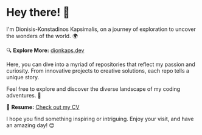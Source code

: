 # Hey there! 👋

I'm Dionisis-Konstadinos Kapsimalis, on a journey of exploration to uncover the wonders of the world. 🌍

🔍 **Explore More:** [dionkaps.dev](https://dionkaps.github.io/kapkap.github.io/)

Here, you can dive into a myriad of repositories that reflect my passion and curiosity. From innovative projects to creative solutions, each repo tells a unique story.

Feel free to explore and discover the diverse landscape of my coding adventures. 🚀

📃 **Resume:** [Check out my CV](https://github.com/Dionkaps/CV/blob/main/Dionysios-Konstadinos%20Kapsimalis's%20Resume.pdf)

I hope you find something inspiring or intriguing. Enjoy your visit, and have an amazing day! 😊
